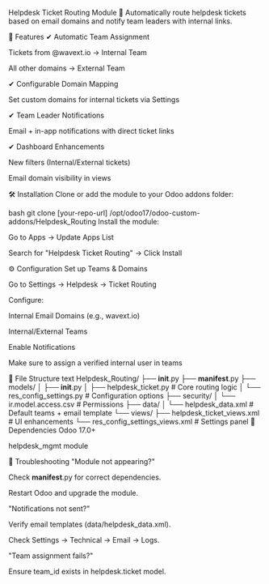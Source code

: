 Helpdesk Ticket Routing Module
🚀 Automatically route helpdesk tickets based on email domains and notify team leaders with internal links.

📌 Features
✔ Automatic Team Assignment

Tickets from @wavext.io → Internal Team

All other domains → External Team

✔ Configurable Domain Mapping

Set custom domains for internal tickets via Settings

✔ Team Leader Notifications

Email + in-app notifications with direct ticket links

✔ Dashboard Enhancements

New filters (Internal/External tickets)

Email domain visibility in views

🛠 Installation
Clone or add the module to your Odoo addons folder:

bash
git clone [your-repo-url] /opt/odoo17/odoo-custom-addons/Helpdesk_Routing
Install the module:

Go to Apps → Update Apps List

Search for "Helpdesk Ticket Routing" → Click Install

⚙ Configuration
Set up Teams & Domains

Go to Settings → Helpdesk → Ticket Routing

Configure:

Internal Email Domains (e.g., wavext.io)

Internal/External Teams

Enable Notifications

Make sure to assign a verified internal user in teams

📂 File Structure
text
Helpdesk_Routing/
├── __init__.py
├── __manifest__.py
├── models/
│   ├── __init__.py
│   ├── helpdesk_ticket.py          # Core routing logic
│   └── res_config_settings.py      # Configuration options
├── security/
│   └── ir.model.access.csv         # Permissions
├── data/
│   └── helpdesk_data.xml           # Default teams + email template
└── views/
    ├── helpdesk_ticket_views.xml    # UI enhancements
    └── res_config_settings_views.xml  # Settings panel
🔧 Dependencies
Odoo 17.0+

helpdesk_mgmt module

🚨 Troubleshooting
"Module not appearing?"

Check __manifest__.py for correct dependencies.

Restart Odoo and upgrade the module.

"Notifications not sent?"

Verify email templates (data/helpdesk_data.xml).

Check Settings → Technical → Email → Logs.

"Team assignment fails?"

Ensure team_id exists in helpdesk.ticket model.

